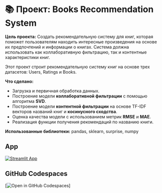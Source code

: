 # 📚 Проект: Books Recommendation System

**Цель проекта:**
Создать рекомендательную систему для книг, которая поможет пользователям находить интересные произведения на основе их предпочтений и информации о книгах. Система должна использовать как коллаборативную фильтрацию, так и контентные характеристики книг.

Этот проект строит рекомендательную систему книг на основе трех датасетов: Users, Ratings и Books.

**Что сделано:**
- Загрузка и первичная обработка данных.
- Построение модели **коллаборативной фильтрации** с помощью алгоритма **SVD**.
- Построение модели **контентной фильтрации** на основе TF-IDF векторов названий книг и **косинусного сходства**.
- Оценка качества модели с использованием метрик **RMSE** и **MAE**.
- Реализация функции получения рекомендаций по названию книги.

**Использованные библиотеки:** pandas, sklearn, surprise, numpy


## App

[![Streamlit App](https://static.streamlit.io/badges/streamlit_badge_black_white.svg)](https://app-starter-kit.streamlit.app/)

## GitHub Codespaces

[![Open in GitHub Codespaces](https://[github.com/codespaces/badge.svg](https://github.com/MadIsoev/book_recommendation_system))]

